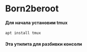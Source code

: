 # Born2beroot


#### Для начала установим tmux

    apt install tmux
    
#### Эта утилита для разбивки консоли

